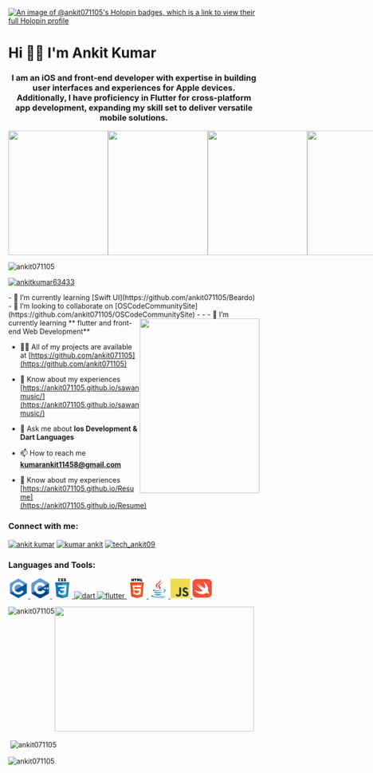 [![An image of @ankit071105's Holopin badges, which is a link to view their full Holopin profile](https://holopin.me/ankit071105)](https://holopin.io/@ankit071105)



<h1 align="center style="color: aliceblue;">Hi 🙏🏼 I'm Ankit Kumar</h1>
<h3 align="center"   color: yellow;>
    I am an iOS and front-end developer with expertise in building user interfaces and experiences for Apple devices. Additionally, I have proficiency in Flutter for cross-platform app development, expanding my skill set to deliver versatile mobile solutions.
</h3>
<div style="display: flex; justify-content: space-evenly;">

<img src="https://media.tenor.com/G61A9zcJgVYAAAAd/android-developer.gif" alt="" width="200px" height="250px" align="left">
   <img src="https://dezinebrainz.com/images/ios-app.gif" alt=""  width="200px" height="250px"" >
<img src="https://cdn.dribbble.com/users/2069402/screenshots/5574718/gif-4mb.gif" alt="" width="200px" height="250px"">
  <img src="https://media.tenor.com/2WarV9tQYVcAAAAC/mobile-app-architecture-mobile-app-development.gif" alt="" width="200px" height="250px" >

</div>

 


<p align="left"> <img src="https://komarev.com/ghpvc/?username=ankit071105&label=Profile%20views&color=0e75b6&style=flat" alt="ankit071105" /> </p>




<p align="left"> <a href="https://twitter.com/ankitkumar63433" target="blank"><img src="https://img.shields.io/twitter/follow/ankitkumar63433?logo=twitter&style=for-the-badge" alt="ankitkumar63433" /></a> </p>
- 🌱 I’m currently learning [Swift UI](https://github.com/ankit071105/Beardo)
- 👯 I’m looking to collaborate on [OSCodeCommunitySite](https://github.com/ankit071105/OSCodeCommunitySite)
- -<img src="https://camo.githubusercontent.com/65de73171b032a2f5ecaaa4393f8d488cf9c85563947105f54bc7941a10f0f0b/68747470733a2f2f6d656469612e74656e6f722e636f6d2f726550446644574f33586f41414141642f6861636b696e672e676966" alt="" width="240px" height="350px" align="right">
- 🌱 I’m currently learning ** flutter and front-end Web Development**

- 👨‍💻 All of my projects are available at [https://github.com/ankit071105](https://github.com/ankit071105)

- 📄 Know about my experiences [https://ankit071105.github.io/sawanmusic/](https://ankit071105.github.io/sawanmusic/)

- 💬 Ask me about **Ios Development & Dart Languages**

- 📫 How to reach me **kumarankit11458@gmail.com**

- 📄 Know about my experiences [https://ankit071105.github.io/Resume](https://ankit071105.github.io/Resume)

<h3 align="left">Connect with me:</h3>
<p align="left">
<a href="https://linkedin.com/in/ankit kumar" target="blank"><img align="center" src="https://raw.githubusercontent.com/rahuldkjain/github-profile-readme-generator/master/src/images/icons/Social/linked-in-alt.svg" alt="ankit kumar" height="30" width="40" /></a>
<a href="https://fb.com/kumar ankit" target="blank"><img align="center" src="https://raw.githubusercontent.com/rahuldkjain/github-profile-readme-generator/master/src/images/icons/Social/facebook.svg" alt="kumar ankit" height="30" width="40" /></a>
<a href="https://instagram.com/tech_ankit09" target="blank"><img align="center" src="https://raw.githubusercontent.com/rahuldkjain/github-profile-readme-generator/master/src/images/icons/Social/instagram.svg" alt="tech_ankit09" height="30" width="40" /></a>
</p>

 

<h3 align="left">Languages and Tools:</h3>
<p align="left"> <a href="https://www.cprogramming.com/" target="_blank" rel="noreferrer"> <img src="https://raw.githubusercontent.com/devicons/devicon/master/icons/c/c-original.svg" alt="c" width="40" height="40"/> </a> <a href="https://www.w3schools.com/cpp/" target="_blank" rel="noreferrer"> <img src="https://raw.githubusercontent.com/devicons/devicon/master/icons/cplusplus/cplusplus-original.svg" alt="cplusplus" width="40" height="40"/> </a> <a href="https://www.w3schools.com/css/" target="_blank" rel="noreferrer">
    <img src="https://raw.githubusercontent.com/devicons/devicon/master/icons/css3/css3-original-wordmark.svg" alt="css3" width="40" height="40"/> </a> <a href="https://dart.dev" target="_blank" rel="noreferrer"> <img src="https://www.vectorlogo.zone/logos/dartlang/dartlang-icon.svg" alt="dart" width="40" height="40"/> </a> <a href="https://flutter.dev" target="_blank" rel="noreferrer"> <img src="https://www.vectorlogo.zone/logos/flutterio/flutterio-icon.svg" alt="flutter" width="40" height="40"/> </a> <a href="https://www.w3.org/html/" target="_blank" rel="noreferrer"> <img src="https://raw.githubusercontent.com/devicons/devicon/master/icons/html5/html5-original-wordmark.svg" alt="html5" width="40" height="40"/> </a> <a href="https://www.java.com" target="_blank" rel="noreferrer"> <img src="https://raw.githubusercontent.com/devicons/devicon/master/icons/java/java-original.svg" alt="java" width="40" height="40"/> </a> <a href="https://developer.mozilla.org/en-US/docs/Web/JavaScript" target="_blank" rel="noreferrer"> <img src="https://raw.githubusercontent.com/devicons/devicon/master/icons/javascript/javascript-original.svg" alt="javascript" width="40" height="40"/> </a> <a href="https://developer.apple.com/swift/" target="_blank" rel="noreferrer"> <img src="https://raw.githubusercontent.com/devicons/devicon/master/icons/swift/swift-original.svg" alt="swift" width="40" height="40"/> </a> </p>


<p><img align="left" src="https://github-readme-stats.vercel.app/api/top-langs?username=ankit071105&show_icons=true&locale=en&layout=compact" alt="ankit071105" /></p>
<img src="https://raw.githubusercontent.com/abhisheknaiidu/abhisheknaiidu/master/code.gif" alt="" width="400px" height="250px" >
<p>&nbsp;<img align="center" src="https://github-readme-stats.vercel.app/api?username=ankit071105&show_icons=true&locale=en" alt="ankit071105" /></p>



<p><img align="center" src="https://github-readme-streak-stats.herokuapp.com/?user=ankit071105&" alt="ankit071105" /></p>

